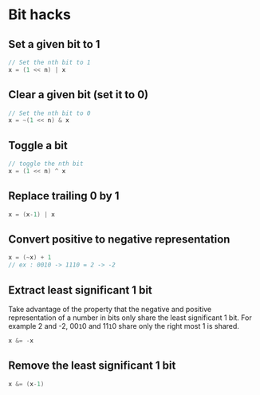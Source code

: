 # Bit hacks

## Set a given bit to 1

```c
// Set the nth bit to 1
x = (1 << n) | x
```

## Clear a given bit (set it to 0)

```c
// Set the nth bit to 0
x = ~(1 << n) & x
```

## Toggle a bit

```c
// toggle the nth bit
x = (1 << n) ^ x
```

## Replace trailing 0 by 1

```c
x = (x-1) | x
```

## Convert positive to negative representation

```c
x = (~x) + 1
// ex : 0010 -> 1110 = 2 -> -2
```

## Extract least significant 1 bit

Take advantage of the property that the negative and positive representation of a number in bits only share the least significant 1 bit.
For example 2 and -2, 00`1`0 and 11`1`0 share only the right most 1 is shared.

```c
x &= -x
```
## Remove the least significant 1 bit

```c
x &= (x-1)
```
